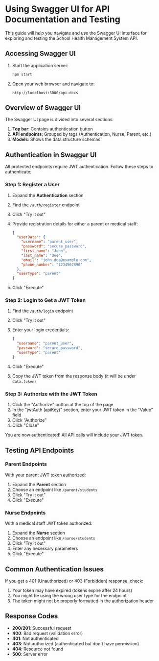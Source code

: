 # Using Swagger UI for API Documentation and Testing

This guide will help you navigate and use the Swagger UI interface for exploring and testing the School Health Management System API.

## Accessing Swagger UI

1. Start the application server:

   ```bash
   npm start
   ```

2. Open your web browser and navigate to:

   ```
   http://localhost:3000/api-docs
   ```

## Overview of Swagger UI

The Swagger UI page is divided into several sections:

1. **Top bar**: Contains authentication button
2. **API endpoints**: Grouped by tags (Authentication, Nurse, Parent, etc.)
3. **Models**: Shows the data structure schemas

## Authentication in Swagger UI

All protected endpoints require JWT authentication. Follow these steps to authenticate:

### Step 1: Register a User

1. Expand the **Authentication** section
2. Find the `/auth/register` endpoint
3. Click "Try it out"
4. Provide registration details for either a parent or medical staff:

   ```json
   {
     "userData": {
       "username": "parent_user",
       "password": "secure_password",
       "first_name": "John",
       "last_name": "Doe",
       "email": "john.doe@example.com",
       "phone_number": "1234567890"
     },
     "userType": "parent"
   }
   ```

5. Click "Execute"

### Step 2: Login to Get a JWT Token

1. Find the `/auth/login` endpoint
2. Click "Try it out"
3. Enter your login credentials:

   ```json
   {
     "username": "parent_user",
     "password": "secure_password",
     "userType": "parent"
   }
   ```

4. Click "Execute"
5. Copy the JWT token from the response body (it will be under `data.token`)

### Step 3: Authorize with the JWT Token

1. Click the "Authorize" button at the top of the page
2. In the "jwtAuth (apiKey)" section, enter your JWT token in the "Value" field
3. Click "Authorize"
4. Click "Close"

You are now authenticated! All API calls will include your JWT token.

## Testing API Endpoints

### Parent Endpoints

With your parent JWT token authorized:

1. Expand the **Parent** section
2. Choose an endpoint like `/parent/students`
3. Click "Try it out"
4. Click "Execute"

### Nurse Endpoints

With a medical staff JWT token authorized:

1. Expand the **Nurse** section
2. Choose an endpoint like `/nurse/students`
3. Click "Try it out"
4. Enter any necessary parameters
5. Click "Execute"

## Common Authentication Issues

If you get a 401 (Unauthorized) or 403 (Forbidden) response, check:

1. Your token may have expired (tokens expire after 24 hours)
2. You might be using the wrong user type for the endpoint
3. The token might not be properly formatted in the authorization header

## Response Codes

- **200/201**: Successful request
- **400**: Bad request (validation error)
- **401**: Not authenticated
- **403**: Not authorized (authenticated but don't have permission)
- **404**: Resource not found
- **500**: Server error

